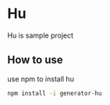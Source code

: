 # Hu

Hu is sample project

## How to use

use npm to install hu

```bash
npm install -i generator-hu
```